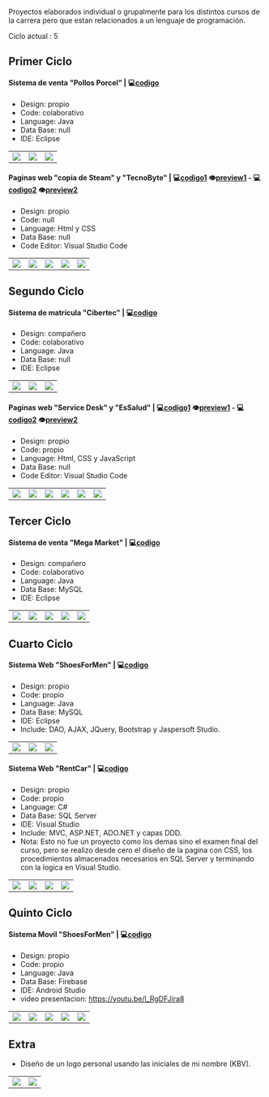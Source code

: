 
Proyectos elaborados individual o grupalmente para los distintos cursos de la carrera pero que estan relacionados a un lenguaje de programación.

Ciclo actual : 5


## Primer Ciclo

#### Sistema de venta "Pollos Porcel" | :computer:[codigo][c1]
- Design: propio
- Code: colaborativo
- Language: Java
- Data Base: null
- IDE: Eclipse

[c1]: https://github.com/paledot02/1er_Ciclo-App_Esc_PollosPorcel

|  |  |  |
| :-------------: |:-------------:| :-----:|
| ![][1_JavaSE_Acceso] | ![][1_JavaSE_Main] | ![][1_JavaSE_Pedido] |

#### Paginas web "copia de Steam" y "TecnoByte" | :computer:[codigo1][c2]  :eye:[preview1][v1]  -  :computer:[codigo2][c3]  :eye:[preview2][v2]
- Design: propio
- Code: null
- Language: Html y CSS
- Data Base: null
- Code Editor: Visual Studio Code

[c2]: https://github.com/paledot02/1er_Ciclo-Web_SteamBamba
[v1]: https://paledot02.github.io/1er_Ciclo-Web_SteamBamba/
[c3]: https://github.com/paledot02/1er_Ciclo-Web_TecnoByte
[v2]: https://paledot02.github.io/1er_Ciclo-Web_TecnoByte/

|  |  |  |  |  |
| :-------------: |:-------------:| :-----:| :-----:| :-----:|
| ![][1_CSS_01] | ![][1_CSS_02_01] | ![][1_CSS_02_02] | ![][1_CSS_02_03] | ![][1_CSS_02_04] |


[1_JavaSE_Acceso]: ./1-Primer_Ciclo/Imagenes/1_JavaSE_Acceso.png
[1_JavaSE_Main]: ./1-Primer_Ciclo/Imagenes/1_JavaSE_Main.png
[1_JavaSE_Pedido]: ./1-Primer_Ciclo/Imagenes/1_JavaSE_Pedido.png
[1_CSS_01]: ./1-Primer_Ciclo/Imagenes/1_CSS_01.png
[1_CSS_02_01]: ./1-Primer_Ciclo/Imagenes/1_CSS_02_01.png
[1_CSS_02_02]: ./1-Primer_Ciclo/Imagenes/1_CSS_02_02.png
[1_CSS_02_03]: ./1-Primer_Ciclo/Imagenes/1_CSS_02_03.png
[1_CSS_02_04]: ./1-Primer_Ciclo/Imagenes/1_CSS_02_04.png


## Segundo Ciclo

#### Sistema de matricula "Cibertec" | :computer:[codigo][c4]
- Design: compañero
- Code: colaborativo
- Language: Java
- Data Base: null
- IDE: Eclipse

[c4]: https://github.com/paledot02/1er_Ciclo-Web_SteamBamba

|  |  |  |
| :-------------: |:-------------:| :-----:|
| ![][2_JavaSE_Main] | ![][2_JavaSE_Matricula] | ![][2_JavaSE_Reporte] |

#### Paginas web "Service Desk" y "EsSalud" | :computer:[codigo1][c5]  :eye:[preview1][v3]  -  :computer:[codigo2][c6]  :eye:[preview2][v4]
- Design: propio
- Code: propio
- Language: Html, CSS y JavaScript
- Data Base: null
- Code Editor: Visual Studio Code

[c5]: https://github.com/paledot02/2do_Ciclo-Web_ServiceDesk
[c6]: https://github.com/paledot02/2do_Ciclo-Web_Vacuna
[v3]: https://paledot02.github.io/2do_Ciclo-Web_ServiceDesk/
[v4]: https://paledot02.github.io/2do_Ciclo-Web_Vacuna/


|  |  |  |  |  |  |
| :-------------: |:-------------:| :-----:| :-----:| :-----:| :-----:|
| ![][2_JS_2_01] | ![][2_JS_2_02] | ![][2_JS_2_03] | ![][2_JS_1_01] | ![][2_JS_1_02] | ![][2_JS_1_03] |

[2_JavaSE_Main]: ./2-Segundo_Ciclo/Imagenes/2_JavaSE_Main.png
[2_JavaSE_Matricula]: ./2-Segundo_Ciclo/Imagenes/2_JavaSE_Matricula.png
[2_JavaSE_Reporte]: ./2-Segundo_Ciclo/Imagenes/2_JavaSE_Reporte.png
[2_JS_1_01]: ./2-Segundo_Ciclo/Imagenes/2_JS_1_01.png
[2_JS_1_02]: ./2-Segundo_Ciclo/Imagenes/2_JS_1_02.png
[2_JS_1_03]: ./2-Segundo_Ciclo/Imagenes/2_JS_1_03.png
[2_JS_2_01]: ./2-Segundo_Ciclo/Imagenes/2_JS_2_01.png
[2_JS_2_02]: ./2-Segundo_Ciclo/Imagenes/2_JS_2_02.png
[2_JS_2_03]: ./2-Segundo_Ciclo/Imagenes/2_JS_2_03.png

## Tercer Ciclo

#### Sistema de venta "Mega Market" | :computer:[codigo][c7]
- Design: compañero
- Code: colaborativo
- Language: Java
- Data Base: MySQL
- IDE: Eclipse

[c7]: https://github.com/paledot02/3er_Ciclo-App_Esc_MegaMarket

|  |  |  |  |  |
| :-------------: |:-------------:| :-----:| :-----:| :-----:|
| ![][3_JavaSE_01] | ![][3_JavaSE_02] | ![][3_JavaSE_04] | ![][3_JavaSE_05] | ![][3_JavaSE_06] |

[3_JavaSE_01]: ./3-Tercer_Ciclo/Imagenes/3_JavaSE_01.png
[3_JavaSE_02]: ./3-Tercer_Ciclo/Imagenes/3_JavaSE_02.png
[3_JavaSE_03]: ./3-Tercer_Ciclo/Imagenes/3_JavaSE_03.png
[3_JavaSE_04]: ./3-Tercer_Ciclo/Imagenes/3_JavaSE_04.png
[3_JavaSE_05]: ./3-Tercer_Ciclo/Imagenes/3_JavaSE_05.png
[3_JavaSE_06]: ./3-Tercer_Ciclo/Imagenes/3_JavaSE_06.png

## Cuarto Ciclo

#### Sistema Web "ShoesForMen" | :computer:[codigo][c8]
- Design: propio
- Code: propio
- Language: Java
- Data Base: MySQL
- IDE: Eclipse
- Include: DAO, AJAX, JQuery, Bootstrap y Jaspersoft Studio.

[c8]: https://github.com/paledot02/4to_Ciclo-App_Web_ShoesForMen

|  |  |  |
| :-------------: |:-------------:| :-----:|
| ![][4_JavaEE_01] | ![][4_JavaEE_02] | ![][4_JavaEE_03] |

[4_JavaEE_01]: ./4-Cuarto_Ciclo/Imagenes/4_JavaEE_01.png
[4_JavaEE_02]: ./4-Cuarto_Ciclo/Imagenes/4_JavaEE_02.png
[4_JavaEE_03]: ./4-Cuarto_Ciclo/Imagenes/4_JavaEE_03.png

#### Sistema Web "RentCar" | :computer:[codigo][c9]
- Design: propio
- Code: propio
- Language: C#
- Data Base: SQL Server
- IDE: Visual Studio
- Include: MVC, ASP.NET, ADO.NET y capas DDD.
- Nota: Esto no fue un proyecto como los demas sino el examen final del curso, pero se realizo desde cero el diseño de la pagina con CSS, los procedimientos almacenados necesarios en SQL Server y terminando con la logica en Visual Studio.

[c9]: https://github.com/paledot02/4to_Ciclo-App_Web_RentCart

|  |  |  |  |
| :-------------: | :-------------:| :-----:| :-----:|
| ![][4_C_01] | ![][4_C_02] | ![][4_C_03] | ![][4_C_04] |

[4_C_01]: ./4-Cuarto_Ciclo/Imagenes/4_C_01.png
[4_C_02]: ./4-Cuarto_Ciclo/Imagenes/4_C_02.png
[4_C_03]: ./4-Cuarto_Ciclo/Imagenes/4_C_03.png
[4_C_04]: ./4-Cuarto_Ciclo/Imagenes/4_C_04.png

## Quinto Ciclo

#### Sistema Movil "ShoesForMen" | :computer:[codigo][c10]
- Design: propio
- Code: propio
- Language: Java
- Data Base: Firebase
- IDE: Android Studio
- video presentacion: https://youtu.be/l_RgDFJira8

[c10]: https://github.com/paledot02/5to_Ciclo-App_Movil_ShoesForMen

|  |  |  |  |  |
| :-------------: |:-------------:| :-----:| :-----:| :-----:|
| ![][5_Android_1] | ![][5_Android_2] | ![][5_Android_3] | ![][5_Android_4] | ![][5_Android_5] |

[5_Android_1]: ./5-Quinto_Ciclo/Imagenes/5_Android_1.jpg
[5_Android_2]: ./5-Quinto_Ciclo/Imagenes/5_Android_2.jpg
[5_Android_3]: ./5-Quinto_Ciclo/Imagenes/5_Android_3.jpg
[5_Android_4]: ./5-Quinto_Ciclo/Imagenes/5_Android_4.jpg
[5_Android_5]: ./5-Quinto_Ciclo/Imagenes/5_Android_5.jpg


## Extra
- Diseño de un logo personal usando las iniciales de mi nombre (KBV).

|  |  |
| :----: | :----:|
| ![][Extra_01] | ![][Extra_02] |

[Extra_01]: ./7-Extra/Imagenes/Extra_01.png
[Extra_02]: ./7-Extra/Imagenes/Extra_02.png